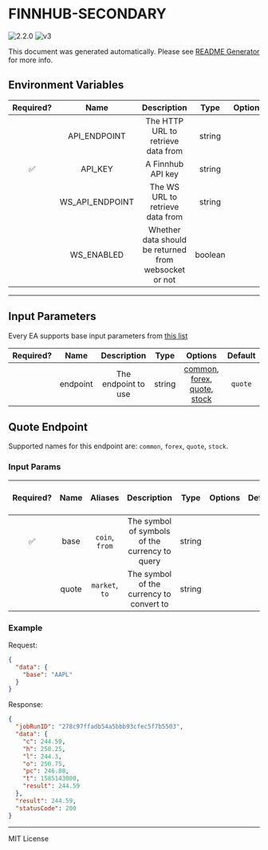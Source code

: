 # FINNHUB-SECONDARY

![2.2.0](https://img.shields.io/github/package-json/v/smartcontractkit/external-adapters-js?filename=packages/sources/finnhub-secondary/package.json) ![v3](https://img.shields.io/badge/framework%20version-v3-blueviolet)

This document was generated automatically. Please see [README Generator](../../scripts#readme-generator) for more info.

## Environment Variables

| Required? |      Name       |                      Description                      |  Type   | Options |           Default           |
| :-------: | :-------------: | :---------------------------------------------------: | :-----: | :-----: | :-------------------------: |
|           |  API_ENDPOINT   |          The HTTP URL to retrieve data from           | string  |         | `https://finnhub.io/api/v1` |
|    ✅     |     API_KEY     |                   A Finnhub API key                   | string  |         |                             |
|           | WS_API_ENDPOINT |           The WS URL to retrieve data from            | string  |         |    `wss://ws.finnhub.io`    |
|           |   WS_ENABLED    | Whether data should be returned from websocket or not | boolean |         |           `false`           |

---

## Input Parameters

Every EA supports base input parameters from [this list](https://github.com/smartcontractkit/ea-framework-js/blob/main/src/config/index.ts)

| Required? |   Name   |     Description     |  Type  |                                                 Options                                                 | Default |
| :-------: | :------: | :-----------------: | :----: | :-----------------------------------------------------------------------------------------------------: | :-----: |
|           | endpoint | The endpoint to use | string | [common](#quote-endpoint), [forex](#quote-endpoint), [quote](#quote-endpoint), [stock](#quote-endpoint) | `quote` |

## Quote Endpoint

Supported names for this endpoint are: `common`, `forex`, `quote`, `stock`.

### Input Params

| Required? | Name  |    Aliases     |                  Description                   |  Type  | Options | Default | Depends On | Not Valid With |
| :-------: | :---: | :------------: | :--------------------------------------------: | :----: | :-----: | :-----: | :--------: | :------------: |
|    ✅     | base  | `coin`, `from` | The symbol of symbols of the currency to query | string |         |         |            |                |
|           | quote | `market`, `to` |    The symbol of the currency to convert to    | string |         |         |            |                |

### Example

Request:

```json
{
  "data": {
    "base": "AAPL"
  }
}
```

Response:

```json
{
  "jobRunID": "278c97ffadb54a5bbb93cfec5f7b5503",
  "data": {
    "c": 244.59,
    "h": 258.25,
    "l": 244.3,
    "o": 250.75,
    "pc": 246.88,
    "t": 1585143000,
    "result": 244.59
  },
  "result": 244.59,
  "statusCode": 200
}
```

---

MIT License
